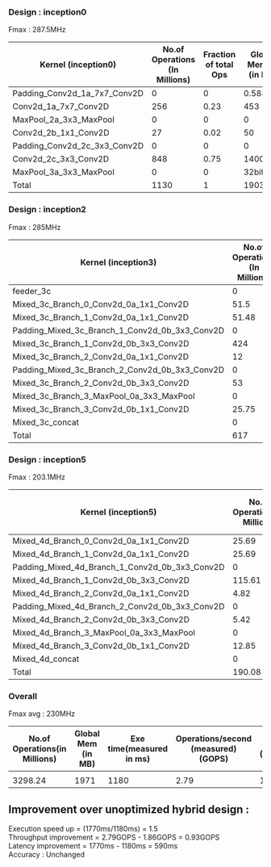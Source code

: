 ### Design : inception0
Fmax : 287.5MHz

| Kernel (inception0)                       |  No.of Operations (In Millions) |  Fraction of total Ops  |  Global Mem (r) (in MB)  |  Global Mem (w)(in MB)       |  Exe time(measured in ms) | Operations/second (measured) (in GOPS) |  Ops/cycle (measured)  | Ops/cycle (estimated)  | Channel Read(in MB) | Channel Write (in MB) |  Ops/byte  |  Global mem/second (in MBps) | Global mem/cycle (Bytes) |
|-------------------------------------------|---------------------------------|-------------------------|--------------------------|------------------------------|---------------------------|----------------------------------------|------------------------|------------------------|---------------------|-----------------------|------------|------------------------------|--------------------------|
| Padding_Conv2d_1a_7x7_Conv2D              | 0                               | 0                       | 0.588                    | 0                            | 1.79                      | 0                                      | 0                      | 0                      | 0                   | 0.614                 | 0          | 328.4916201                  | 2.045217391              |
| Conv2d_1a_7x7_Conv2D                      | 256                             | 0.23                    | 453                      | 0                            | 79.54                     | 3.21                                   | 15                     | 14                     | 0.614               | 3.21                  | 0.57       | 5695.247674                  | 1575.652174              |
| MaxPool_2a_3x3_MaxPool                    | 0                               | 0                       | 0                        | 0                            | 0.13                      | 0                                      | 0                      | 0                      | 3.21                | 0.802                 | 0          | 0                            | 0                        |
| Conv2d_2b_1x1_Conv2D                      | 27                              | 0.02                    | 50                       | 0                            | 17.16                     | 1.57                                   | 7.3                    | 8                      | 0.802               | 0.802                 | 0.54       | 2913.752914                  | 173.9130435              |
| Padding_Conv2d_2c_3x3_Conv2D              | 0                               | 0                       | 0                        | 0                            | 0.03                      | 0                                      | 0                      | 0                      | 0.802               | 0.841                 | 0          | 0                            | 0                        |
| Conv2d_2c_3x3_Conv2D                      | 848                             | 0.75                    | 1400                     | 0                            | 150                       | 5.653333333                            | 19.66376812            | 22                     | 0.841               | 2.4                   | 0.6        | 9333.333333                  | 4869.565217              |
| MaxPool_3a_3x3_MaxPool                    | 0                               | 0                       |  32bits                  | 0                            | 0.1                       | 0                                      | 0                      | 0                      | 2.4                 | 0.602                 | 0          | 40KB                         | 0                        |
| Total                                     | 1130                            | 1                       | 1903.588                 | 0                            | 252                       | 4.484126984                            | 8.5                    | 9.38                   | 7.86                | 7.86                  | 0.59       | 7553.920635                  | 6621.175652              |


### Design : inception2
Fmax : 285MHz

| Kernel (inception3)                            |  No.of Operations (In Millions) |  Fraction of total Ops  |  Global Mem (r) (in MB)  |  Global Mem (w)(in MB)       |  Exe time(measured in ms) | Operations/second (measured) (in GOPS) |  Ops/cycle (measured)  | Ops/cycle (estimated)  | Channel Read(in MB) | Channel Write (in MB) |  Ops/byte  |  Global mem/second (in MBps) | Global mem/cycle (Bytes) |
|------------------------------------------------|---------------------------------|-------------------------|--------------------------|------------------------------|---------------------------|----------------------------------------|------------------------|------------------------|---------------------|-----------------------|------------|------------------------------|--------------------------|
| feeder_3c                                      | 0                               | 0                       | 4B                       | 0                            | 4                         | 0                                      | 0                      | 0                      | 0.776               | 0.776                 | 0          | 0                            | 0                        |
| Mixed_3c_Branch_0_Conv2d_0a_1x1_Conv2D         | 51.5                            | 0.08                    | 0.5                      | 0.38                         | 91                        | 0.57                            | 1.98                   | 2                      | 0.776               | 0                     | 103        | 4.310344828                  | 1.765880218              |
| Mixed_3c_Branch_1_Conv2d_0a_1x1_Conv2D         | 51.48                           | 0.08                    | 0.5                      | 0                            | 90                        | 0.572                                  | 2.007017544            | 2                      | 0.776               | 0.392                 | 103        | 5.555555556                  | 1.754385965              |
| Padding_Mixed_3c_Branch_1_Conv2d_0b_3x3_Conv2D | 0                               | 0                       | 0                        | 0                            | 1.27                      | 0                                      | 0                      | 0                      | 0.392               | 0.45                  | 0          | 0                            | 0                        |
| Mixed_3c_Branch_1_Conv2d_0b_3x3_Conv2D         | 424                             | 0.69                    | 0.79                     | 0.57                         | 69                        | 6.14                                   | 21.57                  | 22                      | 0.45                | 0                     | 311        | 13.16666667                  | 2.805263158              |
| Mixed_3c_Branch_2_Conv2d_0a_1x1_Conv2D         | 12                              | 0                       | 0.12                     | 0                            | 29                        | 0.413793103                            | 1.451905626            | 4                      | 0.776               | 0.098                 | 92         | 4.137931034                  | 0.421052632              |
| Padding_Mixed_3c_Branch_2_Conv2d_0b_3x3_Conv2D | 0                               | 0.02                    | 0                        | 0                            | 1.27                      | 0                                      | 0                      | 0                      | 0.098               | 0.1125                | 0          | 0                            | 0                        |
| Mixed_3c_Branch_2_Conv2d_0b_3x3_Conv2D         | 53                              | 0.09                    | 0.39                     | 0.28                         | 33                        | 1.606060606                            | 5.635300372            | 7                      | 0.1125              | 0                     | 79         | 11.81818182                  | 1.398192451              |
| Mixed_3c_Branch_3_MaxPool_0a_3x3_MaxPool       | 0                               | 0                       | 0                        | 0                            | 7                         | 0                                      | 0                      | 0                      | 0.776               | 0.194                 | 0          | 0                            | 0                        |
| Mixed_3c_Branch_3_Conv2d_0b_1x1_Conv2D         | 25.75                           | 0.04                    | 0.25                     | 0.19                         | 57                        | 0.451754386                            | 1.585103109            | 2                      | 0.194               | 0                     | 58.5       | 4.385964912                  | 0.888888889              |
| Mixed_3c_concat                                | 0                               | 0                       | 1.42                     | 0                            | 1.87                      | 0                                      | 0                      | 0                      | 0                   | 1.43                  | 0          | 0                            | 0                        |
| Total                                          | 617                             | 1                       | 2.84                     | 1.42                         | 512                       | 1.205078125                            | 4.228344298            | 4.97                   | x                   | x                     | 217        | 5.546875                     | 9.97464364               |


### Design : inception5
Fmax : 203.1MHz  


| Kernel (inception5)                            |  No.of Operations(in Millions) |  Fraction of total Ops  |  Global Mem (r) (in MB) |  Global Mem (w) (in MB) |  Exe time(measured in ms) | Operations/second (measured) (GOPS) |  Ops/cycle (measured)  | Ops/cycle (estimated)  |  Ops/byte   |  Global mem/second(MBps)  | Global mem/cycle (Bytes per clock)  |
|------------------------------------------------|--------------------------------|-------------------------|-------------------------|-------------------------|---------------------------|-------------------------------------|------------------------|------------------------|-------------|---------------------------|-------------------------------------|
| Mixed_4d_Branch_0_Conv2d_0a_1x1_Conv2D         | 25.69                          | 0.13515362              | 98                      | 49                      | 63.99                     | 0.40146898                          | 1.976705955            | 2                      | 0.174761905 | 2297.233943               | 11.31085152                         |
| Mixed_4d_Branch_1_Conv2d_0a_1x1_Conv2D         | 25.69                          | 0.13515362              | 98                      | 49                      | 66.99                     | 0.383490073                         | 1.888183521            | 2                      | 0.174761905 | 2194.357367               | 10.80431988                         |
| Padding_Mixed_4d_Branch_1_Conv2d_0b_3x3_Conv2D | 0                              | 0                       | 0.125                   | 0.125                   | 0.18                      | 0                                   | 0                      | 0                      | 0           | 1388.888889               | 6.838448493                         |
| Mixed_4d_Branch_1_Conv2d_0b_3x3_Conv2D         | 115.61                         | 0.608217593             | 441                     | 220.5                   | 28                        | 4.128928571                         | 20.32953506            | 22                     | 0.174769463 | 23625                     | 116.3220089                         |
| Mixed_4d_Branch_2_Conv2d_0a_1x1_Conv2D         | 4.82                           | 0.025357744             | 18.375                  | 9.18                    | 11.58                     | 0.416234888                         | 2.049408605            | 2                      | 0.174922882 | 2379.533679               | 11.71606932                         |
| Padding_Mixed_4d_Branch_2_Conv2d_0b_3x3_Conv2D | 0                              | 0                       | 0.02                    | 0.02                    | 0.04                      | 0                                   | 0                      | 2                      | 0           | 1000                      | 4.923682915                         |
| Mixed_4d_Branch_2_Conv2d_0b_3x3_Conv2D         | 5.42                           | 0.02851431              | 20.67                   | 10.34                   | 1.5                       | 3.613333333                         | 17.7909076             | 22                     | 0.174782328 | 20673.33333               | 101.7889381                         |
| Mixed_4d_Branch_3_MaxPool_0a_3x3_MaxPool       | 0                              | 0                       | 3.45                    | 3.45                    | 6.2                       | 0                                   | 0                      | 0                      | 0           | 1112.903226               | 5.479582599                         |
| Mixed_4d_Branch_3_Conv2d_0b_1x1_Conv2D         | 12.85                          | 0.067603114             | 49                      | 24.5                    | 30.5                      | 0.421311475                         | 2.074404113            | 2                      | 0.174829932 | 2409.836066               | 11.86526866                         |
| Mixed_4d_concat                                | 0                              | 0                       | 0.383                   | 0.383                   | 0.5                       | 0                                   | 0                      | 0                      | 0           | 1532                      | 7.543082226                         |
| Total                                          | 190.08                         | 1                       | 729.023                 | 366.498                 | 209.48                    | 0.907389727                         | 4.467699296            | 4.593278595            | 0.173506487 | 5229.716441               | 25.74946549                         |



### Overall 
Fmax avg : 230MHz

| No.of Operations(in Millions) |  Global Mem  (in MB) |  Exe time(measured in ms) | Operations/second (measured) (GOPS) |  Ops/cycle (measured)  |  Ops/byte  |  Global mem/second (GBps) |
|-------------------------------|----------------------|---------------------------|-------------------------------------|------------------------|------------|---------------------------|
|                               |                      |                           |                                     |                        |            |                           |
| 3298.24                       | 1971                 | 1180                      | 2.79                                | 12.15                  | 1.67       | 1.5                       |




## Improvement over unoptimized hybrid design :

Execution speed up = (1770ms/1180ms) = 1.5    
Throughput improvement = 2.79GOPS - 1.86GOPS = 0.93GOPS  
Latency improvement = 1770ms - 1180ms = 590ms  
Accuracy : Unchanged




